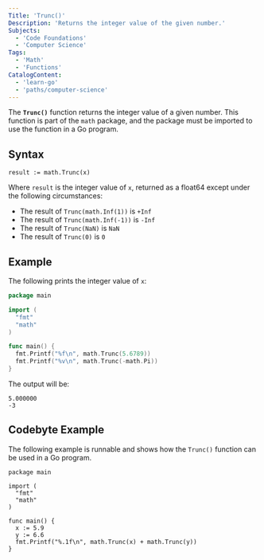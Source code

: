 ```yaml
---
Title: 'Trunc()'
Description: 'Returns the integer value of the given number.'
Subjects:
  - 'Code Foundations'
  - 'Computer Science'
Tags:
  - 'Math'
  - 'Functions'
CatalogContent:
  - 'learn-go'
  - 'paths/computer-science'
---
```


The **`Trunc()`** function returns the integer value of a given number. This function is part of the `math` package, and the package must be imported to use the function in a Go program.

## Syntax

```pseudo
result := math.Trunc(x)
```

Where `result` is the integer value of `x`, returned as a float64 except under the following circumstances:

- The result of `Trunc(math.Inf(1))` is `+Inf`
- The result of `Trunc(math.Inf(-1))` is `-Inf`
- The result of `Trunc(NaN)` is `NaN`
- The result of `Trunc(0)` is `0`

## Example

The following prints the integer value of `x`:

```go
package main

import (
  "fmt"
  "math"
)

func main() {
  fmt.Printf("%f\n", math.Trunc(5.6789))
  fmt.Printf("%v\n", math.Trunc(-math.Pi))
}
```

The output will be:

```shell
5.000000
-3
```

## Codebyte Example

The following example is runnable and shows how the `Trunc()` function can be used in a Go program.

```codebyte/golang
package main

import (
  "fmt"
  "math"
)

func main() {
  x := 5.9
  y := 6.6
  fmt.Printf("%.1f\n", math.Trunc(x) + math.Trunc(y))
}
```
